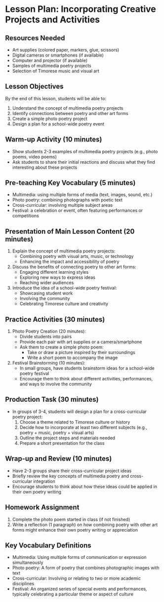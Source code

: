 # Lesson Plan: Incorporating Creative Projects and Activities

## Resources Needed
- Art supplies (colored paper, markers, glue, scissors)
- Digital cameras or smartphones (if available)
- Computer and projector (if available)
- Samples of multimedia poetry projects
- Selection of Timorese music and visual art

## Lesson Objectives
By the end of this lesson, students will be able to:
1. Understand the concept of multimedia poetry projects
2. Identify connections between poetry and other art forms
3. Create a simple photo poetry project
4. Design a plan for a school-wide poetry event

## Warm-up Activity (10 minutes)
- Show students 2-3 examples of multimedia poetry projects (e.g., photo poems, video poems)
- Ask students to share their initial reactions and discuss what they find interesting about these projects

## Pre-teaching Key Vocabulary (5 minutes)
- Multimedia: using multiple forms of media (text, images, sound, etc.)
- Photo poetry: combining photographs with poetic text
- Cross-curricular: involving multiple subject areas
- Festival: a celebration or event, often featuring performances or competitions

## Presentation of Main Lesson Content (20 minutes)
1. Explain the concept of multimedia poetry projects:
   - Combining poetry with visual arts, music, or technology
   - Enhancing the impact and accessibility of poetry
2. Discuss the benefits of connecting poetry to other art forms:
   - Engaging different learning styles
   - Exploring new ways to express ideas
   - Reaching wider audiences
3. Introduce the idea of a school-wide poetry festival:
   - Showcasing student work
   - Involving the community
   - Celebrating Timorese culture and creativity

## Practice Activities (30 minutes)
1. Photo Poetry Creation (20 minutes):
   - Divide students into pairs
   - Provide each pair with art supplies or a camera/smartphone
   - Ask them to create a simple photo poem:
     - Take or draw a picture inspired by their surroundings
     - Write a short poem to accompany the image
2. Festival Brainstorming (10 minutes):
   - In small groups, have students brainstorm ideas for a school-wide poetry festival
   - Encourage them to think about different activities, performances, and ways to involve the community

## Production Task (30 minutes)
- In groups of 3-4, students will design a plan for a cross-curricular poetry project:
  1. Choose a theme related to Timorese culture or history
  2. Decide how to incorporate at least two different subjects (e.g., poetry + music, poetry + visual arts)
  3. Outline the project steps and materials needed
  4. Prepare a short presentation for the class

## Wrap-up and Review (10 minutes)
- Have 2-3 groups share their cross-curricular project ideas
- Briefly review the key concepts of multimedia poetry and cross-curricular integration
- Encourage students to think about how these ideas could be applied in their own poetry writing

## Homework Assignment
1. Complete the photo poem started in class (if not finished)
2. Write a reflection (1 paragraph) on how combining poetry with other art forms might enhance their own poetry writing or appreciation

## Key Vocabulary Definitions
- Multimedia: Using multiple forms of communication or expression simultaneously
- Photo poetry: A form of poetry that combines photographic images with text
- Cross-curricular: Involving or relating to two or more academic disciplines
- Festival: An organized series of special events and performances, typically celebrating a particular theme or aspect of culture